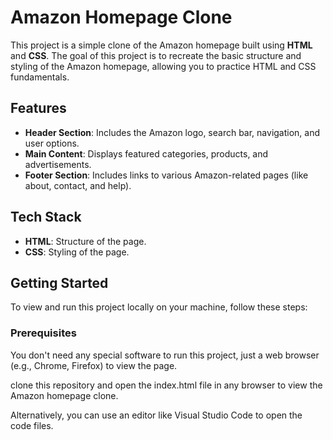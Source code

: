 # Amazon Homepage Clone

This project is a simple clone of the Amazon homepage built using **HTML** and **CSS**. The goal of this project is to recreate the basic structure and styling of the Amazon homepage, allowing you to practice HTML and CSS fundamentals.

## Features

- **Header Section**: Includes the Amazon logo, search bar, navigation, and user options.
- **Main Content**: Displays featured categories, products, and advertisements.
- **Footer Section**: Includes links to various Amazon-related pages (like about, contact, and help).
  
## Tech Stack

- **HTML**: Structure of the page.
- **CSS**: Styling of the page.

## Getting Started

To view and run this project locally on your machine, follow these steps:

### Prerequisites

You don't need any special software to run this project, just a web browser (e.g., Chrome, Firefox) to view the page.

clone this repository and open the index.html file in any browser to view the Amazon homepage clone.

Alternatively, you can use an editor like Visual Studio Code to open the code files.
